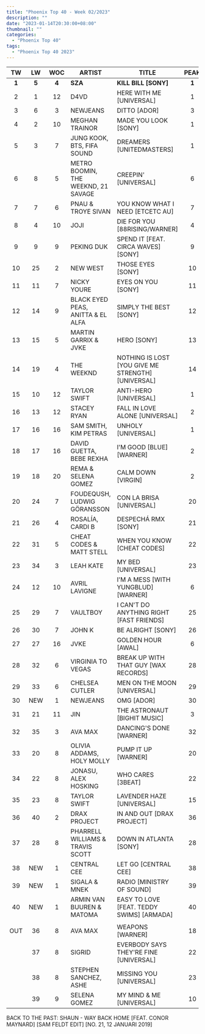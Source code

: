 ```yaml
---
title: "Phoenix Top 40 - Week 02/2023"
description: ""
date: "2023-01-14T20:30:00+08:00"
thumbnail: ""
categories:
  - "Phoenix Top 40"
tags:
  - "Phoenix Top 40 2023"
---
```

<!--more-->
|TW|LW|WOC|ARTIST|TITLE|PEAK|
|:----:|:----:|:----:|----|----|:----:|
|**1**|**5**|**4**|**SZA**|**KILL BILL [SONY]**|**1**|
|2|1|12|D4VD|HERE WITH ME [UNIVERSAL]|1|
|3|6|3|NEWJEANS|DITTO [ADOR]|3|
|4|2|10|MEGHAN TRAINOR|MADE YOU LOOK [SONY]|1|
|5|3|7|JUNG KOOK, BTS, FIFA SOUND|DREAMERS [UNITEDMASTERS]|1|
|6|8|5|METRO BOOMIN, THE WEEKND, 21 SAVAGE|CREEPIN' [UNIVERSAL]|6|
|7|7|6|PNAU & TROYE SIVAN|YOU KNOW WHAT I NEED [ETCETC AU]|7|
|8|4|10|JOJI|DIE FOR YOU [88RISING/WARNER]|4|
|9|9|9|PEKING DUK|SPEND IT [FEAT. CIRCA WAVES] [SONY]|9|
|10|25|2|NEW WEST|THOSE EYES [SONY]|10|
|11|11|7|NICKY YOURE|EYES ON YOU [SONY]|11|
|12|14|9|BLACK EYED PEAS, ANITTA & EL ALFA|SIMPLY THE BEST [SONY]|12|
|13|15|5|MARTIN GARRIX & JVKE|HERO [SONY]|13|
|14|19|4|THE WEEKND|NOTHING IS LOST [YOU GIVE ME STRENGTH] [UNIVERSAL]|14|
|15|10|12|TAYLOR SWIFT|ANTI-HERO [UNIVERSAL]|1|
|16|13|12|STACEY RYAN|FALL IN LOVE ALONE [UNIVERSAL]|2|
|17|16|16|SAM SMITH, KIM PETRAS|UNHOLY [UNIVERSAL]|1|
|18|17|16|DAVID GUETTA, BEBE REXHA|I'M GOOD [BLUE] [WARNER]|2|
|19|18|20|REMA & SELENA GOMEZ|CALM DOWN [VIRGIN]|2|
|20|24|7|FOUDEQUSH, LUDWIG GÖRANSSON|CON LA BRISA [UNIVERSAL]|20|
|21|26|4|ROSALÍA, CARDI B|DESPECHÁ RMX [SONY]|21|
|22|31|5|CHEAT CODES & MATT STELL|WHEN YOU KNOW [CHEAT CODES]|22|
|23|34|3|LEAH KATE|MY BED [UNIVERSAL]|23|
|24|12|10|AVRIL LAVIGNE|I'M A MESS [WITH YUNGBLUD] [WARNER]|6|
|25|29|7|VAULTBOY|I CAN'T DO ANYTHING RIGHT [FAST FRIENDS]|25|
|26|30|7|JOHN K|BE ALRIGHT [SONY]|26|
|27|27|16|JVKE|GOLDEN HOUR [AWAL]|6|
|28|32|6|VIRGINIA TO VEGAS|BREAK UP WITH THAT GUY [WAX RECORDS]|28|
|29|33|6|CHELSEA CUTLER|MEN ON THE MOON [UNIVERSAL]|29|
|30|NEW|1|NEWJEANS|OMG [ADOR]|30|
|31|21|11|JIN|THE ASTRONAUT [BIGHIT MUSIC]|3|
|32|35|3|AVA MAX|DANCING'S DONE [WARNER]|32|
|33|20|8|OLIVIA ADDAMS, HOLY MOLLY|PUMP IT UP [WARNER]|20|
|34|22|8|JONASU, ALEX HOSKING|WHO CARES [3BEAT]|22|
|35|23|8|TAYLOR SWIFT|LAVENDER HAZE [UNIVERSAL]|15|
|36|40|2|DRAX PROJECT|IN AND OUT [DRAX PROJECT]|36|
|37|28|8|PHARRELL WILLIAMS & TRAVIS SCOTT|DOWN IN ATLANTA [SONY]|28|
|38|NEW|1|CENTRAL CEE|LET GO [CENTRAL CEE]|38|
|39|NEW|1|SIGALA & MNEK|RADIO [MINISTRY OF SOUND]|39|
|40|NEW|1|ARMIN VAN BUUREN & MATOMA|EASY TO LOVE [FEAT. TEDDY SWIMS] [ARMADA]|40|
|||||||
|OUT|36|8|AVA MAX|WEAPONS [WARNER]|18|
| |37|8|SIGRID|EVERBODY SAYS THEY'RE FINE [UNIVERSAL]|22|
| |38|8|STEPHEN SANCHEZ, ASHE|MISSING YOU [UNIVERSAL]|23|
| |39|9|SELENA GOMEZ|MY MIND & ME [UNIVERSAL]|10|

BACK TO THE PAST: SHAUN - WAY BACK HOME [FEAT. CONOR MAYNARD] [SAM FELDT EDIT] [NO. 21, 12 JANUARI 2019]
